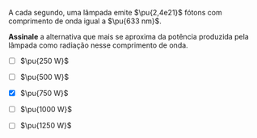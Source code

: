 A cada segundo, uma lâmpada emite $\pu{2,4e21}$ fótons com comprimento de onda igual a $\pu{633 nm}$.

**Assinale** a alternativa que mais se aproxima da potência produzida pela lâmpada como radiação nesse comprimento de onda.

- [ ] $\pu{250 W}$
- [ ] $\pu{500 W}$
- [x] $\pu{750 W}$
- [ ] $\pu{1000 W}$
- [ ] $\pu{1250 W}$


